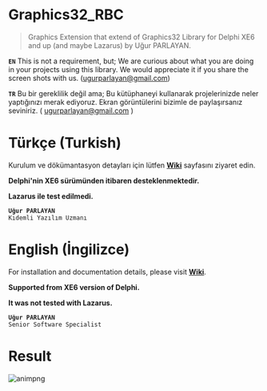 # Graphics32_RBC
> Graphics Extension that extend of Graphics32 Library for Delphi XE6 and up (and maybe Lazarus) by Uğur PARLAYAN.

**`EN`** This is not a requirement, but; We are curious about what you are doing in your projects using this library. We would appreciate it if you share the screen shots with us. (ugurparlayan@gmail.com)

**`TR`** Bu bir gereklilik değil ama; Bu kütüphaneyi kullanarak projelerinizde neler yaptığınızı merak ediyoruz. Ekran görüntülerini bizimle de paylaşırsanız seviniriz. ( ugurparlayan@gmail.com ) 

# Türkçe (Turkish)

Kurulum ve dökümantasyon detayları için lütfen [**Wiki**](https://github.com/uparlayan/Graphics32_RBC/wiki) sayfasını ziyaret edin. 

**Delphi'nin XE6 sürümünden itibaren desteklenmektedir.**

**Lazarus ile test edilmedi.**


**`Uğur PARLAYAN`**<br>`Kıdemli Yazılım Uzmanı`

# English (İngilizce)

For installation and documentation details, please visit [**Wiki**](https://github.com/uparlayan/Graphics32_RBC/wiki).

**Supported from XE6 version of Delphi.**

**It was not tested with Lazarus.**


**`Uğur PARLAYAN`**<br>`Senior Software Specialist`

# Result

![animpng](https://github.com/uparlayan/Graphics32_RBC/blob/master/Graphics32RBC.png)
